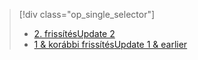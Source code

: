 > [!div class="op_single_selector"]
> * [<span data-ttu-id="e657c-101">2. frissítés</span><span class="sxs-lookup"><span data-stu-id="e657c-101">Update 2</span></span>](../articles/storsimple/storsimple-manage-jobs-u2.md)
> * [<span data-ttu-id="e657c-102">1 & korábbi frissítés</span><span class="sxs-lookup"><span data-stu-id="e657c-102">Update 1 & earlier</span></span>](../articles/storsimple/storsimple-manage-jobs.md)
> 
> 

